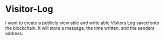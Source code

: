 # Visitor-Log
I want to create a publicly view able and write able Visitors Log saved onto the blockchain. It will store a message, the time written, and the senders address. 

